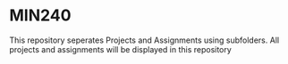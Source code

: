 # MIN240

This repository seperates Projects and Assignments using subfolders. All projects and assignments will be displayed in this repository
